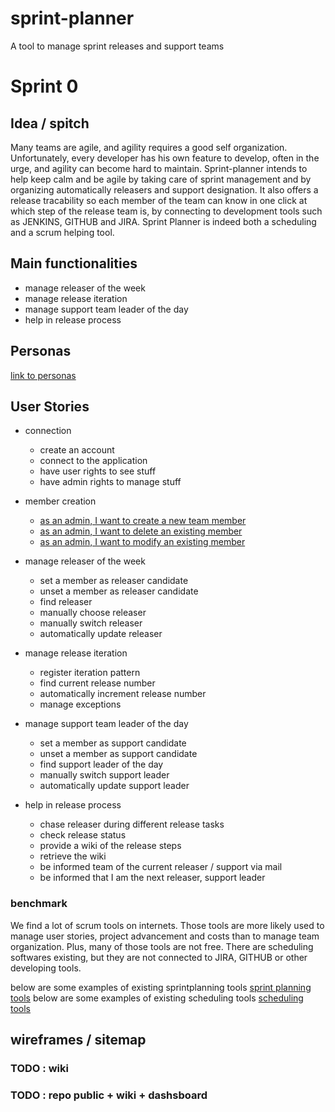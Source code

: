 # sprint-planner

A tool to manage sprint releases and support teams

# Sprint 0

## Idea / spitch

Many teams are agile, and agility requires a good self organization.
Unfortunately, every developer has his own feature to develop, often in the urge, and agility can become hard to maintain.
Sprint-planner intends to help keep calm and be agile by taking care of sprint management and by organizing automatically
releasers and support designation.
It also offers a release tracability so each member of the team can know in one click at which step of the release team is, by connecting to development tools
such as JENKINS, GITHUB and JIRA.
Sprint Planner is indeed both a scheduling and a scrum helping tool.

## Main functionalities

-   manage releaser of the week
-   manage release iteration
-   manage support team leader of the day
-   help in release process

## Personas

[link to personas](https://github.com/Vilth83/sprint-planner/blob/master/personas.pdf)

## User Stories

-   connection

    - create an account
    - connect to the application
    - have user rights to see stuff
    - have admin rights to manage stuff


-   member creation
    -   [as an admin, I want to create a new team member](https://github.com/Vilth83/sprint-planner/issues/4)
    -   [as an admin, I want to delete an existing member](https://github.com/Vilth83/sprint-planner/issues/5)
    -   [as an admin, I want to modify an existing member](https://github.com/Vilth83/sprint-planner/issues/6)


-   manage releaser of the week

    - set a member as releaser candidate
    - unset a member as releaser candidate
    - find releaser
    - manually choose releaser
    - manually switch releaser
    - automatically update releaser

-   manage release iteration

    - register iteration pattern
    - find current release number
    - automatically increment release number
    - manage exceptions
    
-   manage support team leader of the day

    - set a member as support candidate
    - unset a member as support candidate
    - find support leader of the day
    - manually switch support leader
    - automatically update support leader

-   help in release process
    - chase releaser during different release tasks
    - check release status
    - provide a wiki of the release steps
    - retrieve the wiki
    - be informed team of the current releaser / support via mail
    - be informed that I am the next releaser, support leader

### benchmark

We find a lot of scrum tools on internets. Those tools are more likely used to manage user stories, project advancement and costs than to manage team organization.
Plus, many of those tools are not free.
There are scheduling softwares existing, but they are not connected to JIRA, GITHUB or other developing tools.

below are some examples of existing sprintplanning tools
[sprint planning tools](https://thedigitalprojectmanager.com/best-scrum-tools/)
below are some examples of existing scheduling tools
[scheduling tools ](https://www.capterra.com/sem-compare/scheduling-software?gclid=Cj0KCQjw6cHoBRDdARIsADiTTzY_KkwQTS5t4kktryGjcCpKjxyUUhqjTIMnyLU2iwnO8XIqcGX0qdQaAjrcEALw_wcB)

## wireframes / sitemap

### TODO : wiki

### TODO : repo public + wiki + dashsboard
